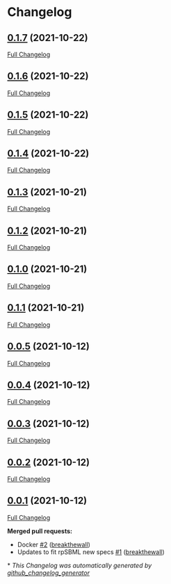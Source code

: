 # Changelog

## [0.1.7](https://github.com/neilswainston/sbmltosbol/tree/0.1.7) (2021-10-22)

[Full Changelog](https://github.com/neilswainston/sbmltosbol/compare/0.1.6...0.1.7)

## [0.1.6](https://github.com/neilswainston/sbmltosbol/tree/0.1.6) (2021-10-22)

[Full Changelog](https://github.com/neilswainston/sbmltosbol/compare/0.1.5...0.1.6)

## [0.1.5](https://github.com/neilswainston/sbmltosbol/tree/0.1.5) (2021-10-22)

[Full Changelog](https://github.com/neilswainston/sbmltosbol/compare/0.1.4...0.1.5)

## [0.1.4](https://github.com/neilswainston/sbmltosbol/tree/0.1.4) (2021-10-22)

[Full Changelog](https://github.com/neilswainston/sbmltosbol/compare/0.1.3...0.1.4)

## [0.1.3](https://github.com/neilswainston/sbmltosbol/tree/0.1.3) (2021-10-21)

[Full Changelog](https://github.com/neilswainston/sbmltosbol/compare/0.1.2...0.1.3)

## [0.1.2](https://github.com/neilswainston/sbmltosbol/tree/0.1.2) (2021-10-21)

[Full Changelog](https://github.com/neilswainston/sbmltosbol/compare/0.1.0...0.1.2)

## [0.1.0](https://github.com/neilswainston/sbmltosbol/tree/0.1.0) (2021-10-21)

[Full Changelog](https://github.com/neilswainston/sbmltosbol/compare/0.1.1...0.1.0)

## [0.1.1](https://github.com/neilswainston/sbmltosbol/tree/0.1.1) (2021-10-21)

[Full Changelog](https://github.com/neilswainston/sbmltosbol/compare/0.0.5...0.1.1)

## [0.0.5](https://github.com/neilswainston/sbmltosbol/tree/0.0.5) (2021-10-12)

[Full Changelog](https://github.com/neilswainston/sbmltosbol/compare/0.0.4...0.0.5)

## [0.0.4](https://github.com/neilswainston/sbmltosbol/tree/0.0.4) (2021-10-12)

[Full Changelog](https://github.com/neilswainston/sbmltosbol/compare/0.0.3...0.0.4)

## [0.0.3](https://github.com/neilswainston/sbmltosbol/tree/0.0.3) (2021-10-12)

[Full Changelog](https://github.com/neilswainston/sbmltosbol/compare/0.0.2...0.0.3)

## [0.0.2](https://github.com/neilswainston/sbmltosbol/tree/0.0.2) (2021-10-12)

[Full Changelog](https://github.com/neilswainston/sbmltosbol/compare/0.0.1...0.0.2)

## [0.0.1](https://github.com/neilswainston/sbmltosbol/tree/0.0.1) (2021-10-12)

[Full Changelog](https://github.com/neilswainston/sbmltosbol/compare/ba317f8cea4e18702283063b1cc018a27d4ecc98...0.0.1)

**Merged pull requests:**

- Docker [\#2](https://github.com/neilswainston/SbmlToSbol/pull/2) ([breakthewall](https://github.com/breakthewall))
- Updates to fit rpSBML new specs [\#1](https://github.com/neilswainston/SbmlToSbol/pull/1) ([breakthewall](https://github.com/breakthewall))



\* *This Changelog was automatically generated by [github_changelog_generator](https://github.com/github-changelog-generator/github-changelog-generator)*
